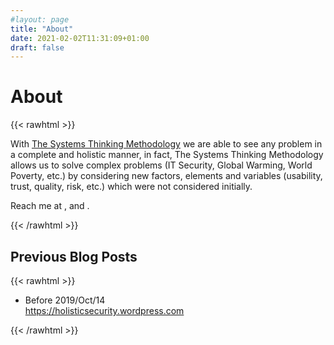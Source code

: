 ```yaml
---
#layout: page
title: "About"
date: 2021-02-02T11:31:09+01:00
draft: false
---
```


# About

{{< rawhtml >}}
<section id="about">
     With <a href="https://en.wikipedia.org/wiki/Systems_thinking">The Systems Thinking Methodology</a> we are able to see any problem in a complete and holistic manner, in fact, The Systems Thinking Methodology allows us to solve complex problems (IT Security, Global Warming, World Poverty, etc.) by considering new factors, elements and variables (usability, trust, quality, risk, etc.) which were not considered initially.
      <p>Reach me at
        <a class="icon" target="_blank" rel="noopener" href="https://github.com/chilcano">
          <i class="fab fa-github"></i>
        </a>, 
        <a class="icon" target="_blank" rel="noopener" href="https://www.linkedin.com/in/chilcano/">
          <i class="fab fa-linkedin"></i>
        </a>and 
        <a class="icon" target="_blank" rel="noopener" href="https://twitter.com/chilcano">
          <i class="fab fa-twitter"></i>
        </a>.
      </p>
  </section>
{{< /rawhtml >}}

## Previous Blog Posts

{{< rawhtml >}}
  <ul class="post-list">
    <li class="post-item">
      <div class="meta">
        Before 2019/Oct/14
      </div>
      <span>
        <a href="https://holisticsecurity.wordpress.com">https://holisticsecurity.wordpress.com</a>
      </span> 
    </li>
  </ul>
{{< /rawhtml >}}